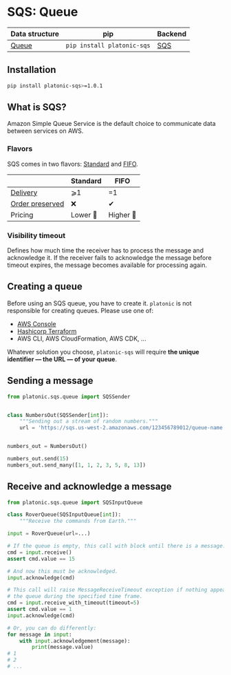 # SQS: Queue

| Data structure              | pip                        | Backend                            |
| ---                         | ---                        | ---                                |
| [Queue](/structures/queue/) | `pip install platonic-sqs` | [SQS](https://aws.amazon.com/sqs/) |

## Installation

```bash
pip install platonic-sqs>=1.0.1
```

## What is SQS?

Amazon Simple Queue Service is the default choice to communicate data between services on AWS.

### Flavors

SQS comes in two flavors: [Standard](https://docs.aws.amazon.com/AWSSimpleQueueService/latest/SQSDeveloperGuide/standard-queues.html) and [FIFO](https://docs.aws.amazon.com/AWSSimpleQueueService/latest/SQSDeveloperGuide/FIFO-queues.html).

|          | Standard       | FIFO         |
| ---      | ---            | ---          |
| [Delivery](/structures/queue/#delivery-guarantees) | ⩾1             | =1 |
| [Order preserved](/structures/queue/#order-preservation) | ❌ | ✔ |
| Pricing    | Lower 🙂   | Higher 🙁 |


### Visibility timeout

Defines how much time the receiver has to process the message and acknowledge it. If the receiver fails to acknowledge the message before timeout expires, the message becomes available for processing again.

## Creating a queue

Before using an SQS queue, you have to create it. `platonic` is not responsible for creating queues. Please use one of:

- [AWS Console](https://docs.aws.amazon.com/AWSSimpleQueueService/latest/SQSDeveloperGuide/sqs-configure-create-queue.html)
- [Hashicorp Terraform](https://registry.terraform.io/providers/hashicorp/aws/latest/docs/resources/sqs_queue)
- AWS CLI, AWS CloudFormation, AWS CDK, ...

Whatever solution you choose, `platonic-sqs` will require **the unique identifier — the URL — of your queue**.

## Sending a message

```python
from platonic.sqs.queue import SQSSender


class NumbersOut(SQSSender[int]):
    """Sending out a stream of random numbers."""
    url = 'https://sqs.us-west-2.amazonaws.com/123456789012/queue-name'


numbers_out = NumbersOut()

numbers_out.send(15)
numbers_out.send_many([1, 1, 2, 3, 5, 8, 13])
```

## Receive and acknowledge a message

```python
from platonic.sqs.queue import SQSInputQueue

class RoverQueue(SQSInputQueue[int]):
    """Receive the commands from Earth."""

input = RoverQueue(url=...)

# If the queue is empty, this call with block until there is a message.
cmd = input.receive()
assert cmd.value == 15

# And now this must be acknowledged.
input.acknowledge(cmd)

# This call will raise MessageReceiveTimeout exception if nothing appears at
# the queue during the specified time frame.
cmd = input.receive_with_timeout(timeout=5)
assert cmd.value == 1
input.acknowledge(cmd)

# Or, you can do differently:
for message in input:
    with input.acknowledgement(message):
        print(message.value)
# 1
# 2
# ...
```

